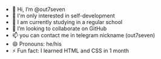 - 👋 Hi, I’m @out7seven
- 👀 I'm only interested in self-development
- 🌱 I am currently studying in a regular school
- 💞️ I’m looking to collaborate on GitHub
- 📫 you can contact me in telegram nickname (out7seven)
- 😄 Pronouns: he/his
- ⚡ Fun fact: I learned HTML and CSS in 1 month

<!---
out7seven/out7seven is a ✨ special ✨ repository because its `README.md` (this file) appears on your GitHub profile.
You can click the Preview link to take a look at your changes.
--->
